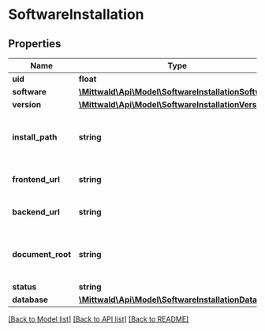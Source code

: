 # SoftwareInstallation

## Properties
Name | Type | Description | Notes
------------ | ------------- | ------------- | -------------
**uid** | **float** |  | [optional] 
**software** | [**\Mittwald\Api\Model\SoftwareInstallationSoftware**](SoftwareInstallationSoftware.md) |  | [optional] 
**version** | [**\Mittwald\Api\Model\SoftwareInstallationVersion**](SoftwareInstallationVersion.md) |  | [optional] 
**install_path** | **string** | Dateipfad, in welchem die Software im Account installiert ist | [optional] 
**frontend_url** | **string** | URL zum Frontend der Software | [optional] 
**backend_url** | **string** | URL zum Backend der Software | [optional] 
**document_root** | **string** | DocumentRoot der Software, relativ zum Installationspfad (&#x60;installPath&#x60;) | [optional] 
**status** | **string** |  | [optional] 
**database** | [**\Mittwald\Api\Model\SoftwareInstallationDatabase**](SoftwareInstallationDatabase.md) |  | [optional] 

[[Back to Model list]](../README.md#documentation-for-models) [[Back to API list]](../README.md#documentation-for-api-endpoints) [[Back to README]](../README.md)


